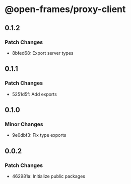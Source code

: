 # @open-frames/proxy-client

## 0.1.2

### Patch Changes

- 8bfed68: Export server types

## 0.1.1

### Patch Changes

- 5251d5f: Add exports

## 0.1.0

### Minor Changes

- 9e0dbf3: Fix type exports

## 0.0.2

### Patch Changes

- 462981a: Initialize public packages
